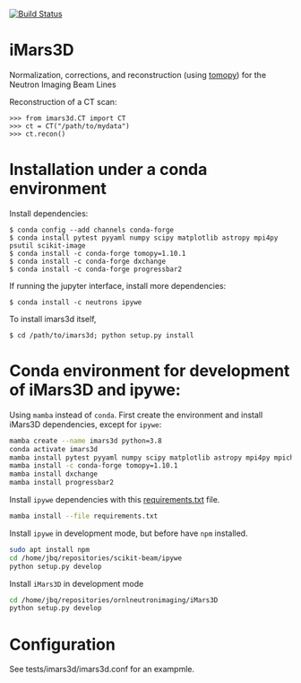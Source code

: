 [![Build Status](https://travis-ci.org/ornlneutronimaging/iMars3D.svg?branch=master)](https://travis-ci.org/ornlneutronimaging/iMars3D)

# iMars3D
Normalization, corrections, and reconstruction (using [tomopy](https://tomopy.readthedocs.io/en/latest/)) for the Neutron Imaging Beam Lines

Reconstruction of a CT scan:

```
>>> from imars3d.CT import CT
>>> ct = CT("/path/to/mydata")
>>> ct.recon()
```

# Installation under a conda environment

Install dependencies:
```
$ conda config --add channels conda-forge
$ conda install pytest pyyaml numpy scipy matplotlib astropy mpi4py psutil scikit-image
$ conda install -c conda-forge tomopy=1.10.1
$ conda install -c conda-forge dxchange
$ conda install -c conda-forge progressbar2
```

If running the jupyter interface, install more dependencies:

```
$ conda install -c neutrons ipywe
```

To install imars3d itself,

```
$ cd /path/to/imars3d; python setup.py install
```

# Conda environment for development of iMars3D and ipywe:

Using `mamba` instead of `conda`.
First create the environment and install iMars3D dependencies, except for `ipywe`:
```bash
mamba create --name imars3d python=3.8
conda activate imars3d
mamba install pytest pyyaml numpy scipy matplotlib astropy mpi4py mpich psutil scikit-image
mamba install -c conda-forge tomopy=1.10.1
mamba install dxchange
mamba install progressbar2
```
Install `ipywe` dependencies with this [requirements.txt](https://github.com/ornlneutronimaging/iMars3D/files/7338852/requirements.txt)
 file.
```bash
mamba install --file requirements.txt
```
Install `ipywe` in development mode, but before have `npm` installed.
```bash
sudo apt install npm
cd /home/jbq/repositories/scikit-beam/ipywe
python setup.py develop
```
Install `iMars3D` in development mode
```bash
cd /home/jbq/repositories/ornlneutronimaging/iMars3D
python setup.py develop
```

# Configuration
See tests/imars3d/imars3d.conf for an exampmle.

